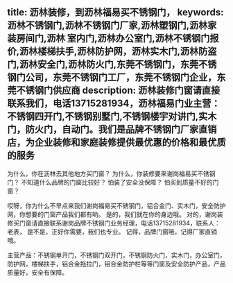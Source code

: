 title: 沥林装修，到沥林福易买不锈钢门，
keywords: 沥林不锈钢门,沥林不锈钢门厂家,沥林塑钢门,沥林家装房间门,沥林 室内门,沥林办公室门,沥林不锈钢门报价,沥林楼梯扶手,沥林防护网，沥林实木门,沥林防盗门,沥林安全门,沥林防火门,东莞不锈钢门，东莞不锈钢门公司，东莞不锈钢门工厂，东莞不锈钢门企业，东莞不锈钢门供应商
description: 沥林装修门窗请直接联系我们，电话13715281934，沥林福易门业主营：不锈钢四开门,不锈钢别墅门,不锈钢楼宇对讲门,实木门，防火门，自动门。我们是品牌不锈钢门厂家直销店，为企业装修和家庭装修提供最优惠的价格和最优质的服务
---



为什么，你在沥林去其他地方买门窗？ 
为什么，你装修要来谢岗福易买不锈钢门？ 
不知道什么品牌的门窗比较好？
怕装了安全没保障？ 怕买到质量不好的门窗？

哎呀，你为什么不早点来我们谢岗福易买不锈钢门，铝合金门、实木门，安全防护网，你想要的门窗产品我们都有哟。 
是的，我们就在你的身边哦。 
对的，谢岗装修买门窗请直接联系谢岗品牌不锈钢门业务经理，电话13715281934，联系人：老表， 
是不是，正好你需要，我们也专业。
记得，品牌门窗哦，记得厂家直销哦。 

主营产品：不锈钢单开门，不锈钢门双开门，不锈钢防火门，实木门，办公室门，防护网，楼梯扶手，铝合金拖拉门，铝合金防护栏等等门窗及安全防护产品，产品质量好，安全有保障。
